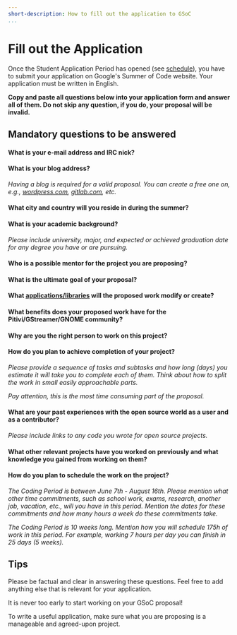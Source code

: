 ```yaml
---
short-description: How to fill out the application to GSoC
...
```


# Fill out the Application

Once the Student Application Period has opened (see
[schedule](https://summerofcode.withgoogle.com/how-it-works/#timeline)),
you have to submit your application on Google's Summer of Code website.
Your application must be written in English.

**Copy and paste all questions below into your application form and
answer all of them. Do not skip any question, if you do, your proposal
will be invalid.**

## Mandatory questions to be answered

#### What is your e-mail address and IRC nick?

#### What is your blog address?

*Having a blog is required for a valid proposal. You can create a free
one on, e.g., [wordpress.com](https://wordpress.com),
[gitlab.com](https://gohugo.io/hosting-and-deployment/hosting-on-gitlab/),
etc.*

#### What city and country will you reside in during the summer?

#### What is your academic background?

*Please include university, major, and expected or achieved graduation
date for any degree you have or are pursuing.*

#### Who is a possible mentor for the project you are proposing?

#### What is the ultimate goal of your proposal?

#### What [applications/libraries](Architecture.md) will the proposed work modify or create?

#### What benefits does your proposed work have for the Pitivi/GStreamer/GNOME community?

#### Why are you the right person to work on this project?

#### How do you plan to achieve completion of your project?

*Please provide a sequence of tasks and subtasks and how long (days) you
estimate it will take you to complete each of them. Think about how to split the
work in small easily approachable parts.*

*Pay attention, this is the most time consuming part of the proposal.*

#### What are your past experiences with the open source world as a user and as a contributor?

*Please include links to any code you wrote for open source projects.*

#### What other relevant projects have you worked on previously and what knowledge you gained from working on them?

#### How do you plan to schedule the work on the project?

*The Coding Period is between June 7th - August 16th. Please mention what other
time commitments, such as school work, exams, research, another job, vacation,
etc., will you have in this period. Mention the dates for these commitments and
how many hours a week do these commitments take.*

*The Coding Period is 10 weeks long. Mention how you will schedule 175h of work
in this period. For example, working 7 hours per day you can finish in 25 days
(5 weeks).*

## Tips

Please be factual and clear in answering these questions. Feel free to
add anything else that is relevant for your application.

It is never too early to start working on your GSoC proposal!

To write a useful application, make sure what you are proposing is a
manageable and agreed-upon project.
